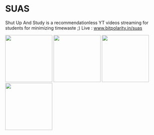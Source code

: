 # SUAS
Shut Up And Study is a recommendationless YT videos streaming for students for minimizing timewaste ;)
Live : www.bitpolarity.in/suas



<p float="left">
  <img src="https://github.com/arpitmaurya/SUAS/blob/main/Screenshots/Screenshot%20from%202021-01-18%2022-38-21.png" width="150" />
  <img src="https://github.com/arpitmaurya/SUAS/blob/main/Screenshots/Screenshot%20from%202021-01-18%2022-38-32.png" width="150" /> 
  <img src="https://github.com/arpitmaurya/SUAS/blob/main/Screenshots/Screenshot%20from%202021-01-18%2022-38-46.png" width="150" />
  <img src="https://github.com/arpitmaurya/SUAS/blob/main/Screenshots/Screenshot%20from%202021-01-18%2022-38-58.png" width="150" />
</p>
